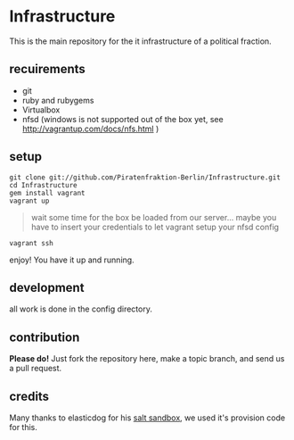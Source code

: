 # Infrastructure

This is the main repository for the it infrastructure of a political fraction.

## recuirements

- git
- ruby and rubygems
- Virtualbox
- nfsd (windows is not supported out of the box yet, see http://vagrantup.com/docs/nfs.html )

## setup

    git clone git://github.com/Piratenfraktion-Berlin/Infrastructure.git
    cd Infrastructure
    gem install vagrant
    vagrant up

> wait some time for the box be loaded from our server...
maybe you have to insert your credentials to let vagrant setup your nfsd config

    vagrant ssh

enjoy! You have it up and running.

## development

all work is done in the config directory.

## contribution

__Please do!__ Just fork the repository here, make a topic branch, and send us a pull request.

## credits

Many thanks to elasticdog for his [salt sandbox](https://github.com/elasticdog/salt-sandbox.git), we used it's provision code for this.
